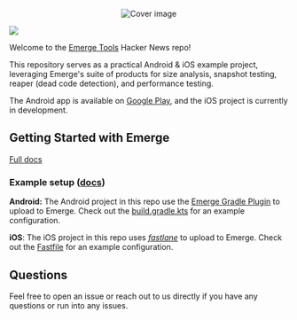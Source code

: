 <p align="center">
  <img src="https://github.com/user-attachments/assets/61852a1b-4716-4893-8e54-4fd2a4399df1" alt="Cover image"/>
</p>

<a href="https://www.emergetools.com/app/example/android/com.emergetools.hackernews.debug/snapshot" target="_blank" rel="noopener noreferrer">
  <img src="https://img.shields.io/badge/dynamic/json?url=https%3A%2F%2Fwww.emergetools.com%2Fapi%2Fv2%2Fpublic_new_build%3FexampleId%3Dcom.emergetools.hackernews%26platform%3Dandroid%26badgeOption%3Dversion_and_max_download_size%26buildType%3Drelease&query=$.badgeMetadata&link=https%3A%2F%2Fwww.emergetools.com%2Fapp%2Fexample%2Fandroid%2Fcom.emergetools.hackernews%2Frelease&label=Hacker%20News&logo=android&color=#34A754" />
</a>

Welcome to the [Emerge Tools](https://www.emergetools.com/) Hacker News repo!

This repository serves as a practical Android & iOS example project, leveraging Emerge's suite of products for size analysis, snapshot testing, reaper (dead code detection), and performance testing.

The Android app is available on [Google Play](https://play.google.com/store/apps/details?id=com.emergetools.hackernews), and the iOS project is currently in development.

## Getting Started with Emerge

[Full docs](https://docs.emergetools.com/docs/quickstart)

### Example setup ([docs](https://docs.emergetools.com/docs/integrate-into-ci))

**Android:** The Android project in this repo use the [Emerge Gradle Plugin](https://docs.emergetools.com/docs/gradle-plugin) to upload to Emerge. Check out the [build.gradle.kts](https://github.com/EmergeTools/hackernews/blob/main/android/app/build.gradle.kts) for an example configuration.

**iOS**: The iOS project in this repo uses _[fastlane](https://docs.emergetools.com/docs/fastlane)_ to upload to Emerge. Check out the [Fastfile](https://github.com/EmergeTools/hackernews/blob/main/ios/fastlane/Fastfile#L137) for an example configuration.

## Questions

Feel free to open an issue or reach out to us directly if you have any questions or run into any issues.
